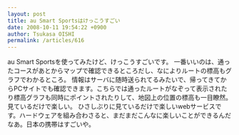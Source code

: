 ```yaml
---
layout: post
title: au Smart Sportsはけっこうすごい
date: 2008-10-11 19:54:22 +0900
author: Tsukasa OISHI
permalink: /articles/616
---
```


au Smart Sportsを使ってみたけど、けっこうすごいです。
一番いいのは、通ったコースがあとからマップで確認できるところだし、なによりルートの標高もグラフでわかるところ。
情報はサーバに随時送られてるみたいで、帰ってきてからPCサイトでも確認できます。こちらでは通ったルートがなぞって表示されたり標高グラフも同時にポイントされたりして、地図上の位置の標高も一目瞭然。見ているだけで楽しい。
ひさしぶりに見ているだけで楽しいwebサービスです。ハードウェアを組み合わさると、まだまだこんなに楽しいことができるんだなあ。日本の携帯はすごいや。

